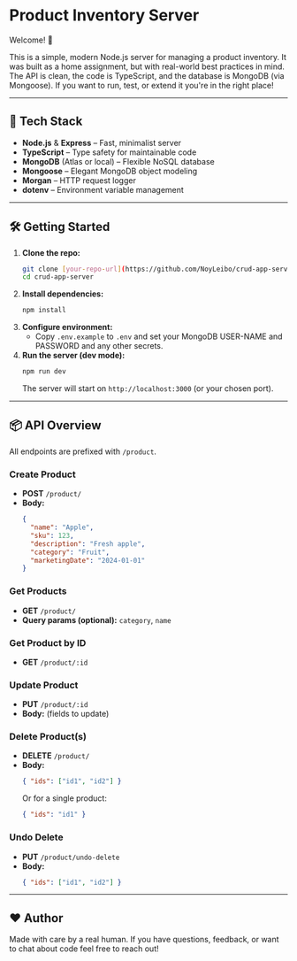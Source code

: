 # Product Inventory Server

Welcome! 👋

This is a simple, modern Node.js server for managing a product inventory. It was built as a home assignment, but with real-world best practices in mind. The API is clean, the code is TypeScript, and the database is MongoDB (via Mongoose). If you want to run, test, or extend it you're in the right place!

---

## 🚀 Tech Stack
- **Node.js** & **Express** – Fast, minimalist server
- **TypeScript** – Type safety for maintainable code
- **MongoDB** (Atlas or local) – Flexible NoSQL database
- **Mongoose** – Elegant MongoDB object modeling
- **Morgan** – HTTP request logger
- **dotenv** – Environment variable management

---

## 🛠️ Getting Started

1. **Clone the repo:**
   ```bash
   git clone [your-repo-url](https://github.com/NoyLeibo/crud-app-server.git)
   cd crud-app-server
   ```
2. **Install dependencies:**
   ```bash
   npm install
   ```
3. **Configure environment:**
   - Copy `.env.example` to `.env` and set your MongoDB USER-NAME and PASSWORD and any other secrets.
4. **Run the server (dev mode):**
   ```bash
   npm run dev
   ```
   The server will start on `http://localhost:3000` (or your chosen port).

---

## 📦 API Overview

All endpoints are prefixed with `/product`.

### Create Product
- **POST** `/product/`
- **Body:**
  ```json
  {
    "name": "Apple",
    "sku": 123,
    "description": "Fresh apple",
    "category": "Fruit",
    "marketingDate": "2024-01-01"
  }
  ```

### Get Products
- **GET** `/product/`
- **Query params (optional):** `category`, `name`

### Get Product by ID
- **GET** `/product/:id`

### Update Product
- **PUT** `/product/:id`
- **Body:** (fields to update)

### Delete Product(s)
- **DELETE** `/product/`
- **Body:**
  ```json
  { "ids": ["id1", "id2"] }
  ```
  Or for a single product:
  ```json
  { "ids": "id1" }
  ```

### Undo Delete
- **PUT** `/product/undo-delete`
- **Body:**
  ```json
  { "ids": ["id1", "id2"] }
  ```
  
---

## ❤️ Author
Made with care by a real human. If you have questions, feedback, or want to chat about code feel free to reach out!
